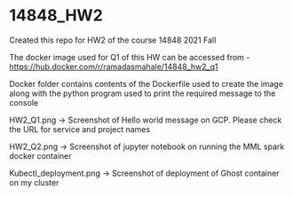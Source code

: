 # 14848_HW2

Created this repo for HW2 of the course 14848 2021 Fall

The docker image used for Q1 of this HW can be accessed from - https://hub.docker.com/r/ramadasmahale/14848_hw2_q1 

Docker folder contains contents of the Dockerfile used to create the image along with the python program used to print the required message to the console

HW2_Q1.png -> Screenshot of Hello world message on GCP. Please check the URL for service and project names

HW2_Q2.png -> Screenshot of jupyter notebook on running the MML spark docker container

Kubectl_deployment.png -> Screenshot of deployment of Ghost container on my cluster

